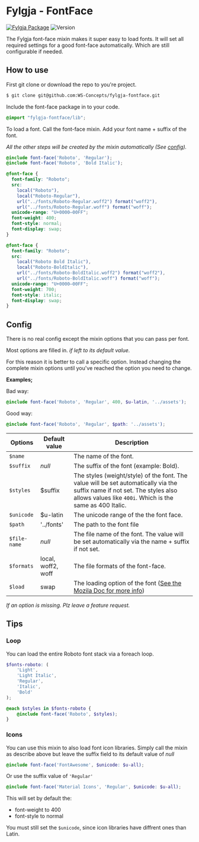 # Fylgja - FontFace

[![Fylgja Package](https://img.shields.io/badge/Fylgja-Package-blue.svg?style=flat-square)](https://github.com/topics/fylgja-package)
![Version](https://img.shields.io/badge/version-v1.2.0-green.svg?style=flat-square)

The Fylgja font-face mixin makes it super easy to load fonts.
It will set all required settings for a good font-face automatically.
Which are still configurable if needed.

## How to use

First git clone or download the repo to you're project.
```bash
$ git clone git@github.com:WS-Concepts/fylgja-fontface.git
```

Include the font-face package in to your code.

```scss
@import "fylgja-fontface/lib";
```

To load a font.
Call the font-face mixin.
Add your font name + suffix of the font.

_All the other steps will be created by the mixin automatically (See [config](#config))._

```scss
@include font-face('Roboto', 'Regular');
@include font-face('Roboto', 'Bold Italic');
```

```css
@font-face {
  font-family: "Roboto";
  src:
    local("Roboto"),
    local("Roboto-Regular"),
    url("../fonts/Roboto-Regular.woff2") format("woff2"),
    url("../fonts/Roboto-Regular.woff") format("woff");
  unicode-range: "U+0000—00FF";
  font-weight: 400;
  font-style: normal;
  font-display: swap;
}

@font-face {
  font-family: "Roboto";
  src:
    local("Roboto Bold Italic"),
    local("Roboto-BoldItalic"),
    url("../fonts/Roboto-BoldItalic.woff2") format("woff2"),
    url("../fonts/Roboto-BoldItalic.woff") format("woff");
  unicode-range: "U+0000—00FF";
  font-weight: 700;
  font-style: italic;
  font-display: swap;
}
```

## Config

There is no real config except the mixin options that you can pass per font.

Most options are filled in.
_if left to its default value._

For this reason it is better to call a specific option. Instead changing the complete mixin options until you've reached the option you need to change.

**Examples;**

Bad way:
```scss
@include font-face('Roboto', 'Regular', 400, $u-latin, '../assets');
```

Good way:
```scss
@include font-face('Roboto', 'Regular', $path: '../assets');
```

Options      | Default value      | Description
-------------|--------------------|-------------
`$name`      |                    | The name of the font.
`$suffix`    | _null_             | The suffix of the font (example: Bold).
`$styles`    | $suffix            | The styles (weight/style) of the font. The value will be set automatically via the suffix name if not set. The styles also allows values like `400i`. Which is the same as 400 Italic.
`$unicode`   | $u-latin           | The unicode range of the the font face.
`$path`      | '../fonts'         | The path to the font file
`$file-name` | _null_             | The file name of the font. The value will be set automatically via the name + suffix if not set.
`$formats`   | local, woff2, woff | The file formats of the font-face.
`$load`      | swap               | The loading option of the font ([See the Mozila Doc for more info](https://developer.mozilla.org/en-US/docs/Web/CSS/@font-face/font-display))

_If an option is missing. Plz leave a feature request._

## Tips

### Loop

You can load the entire Roboto font stack via a foreach loop.

```scss
$fonts-roboto: (
    'Light',
    'Light Italic',
    'Regular',
    'Italic',
    'Bold'
);

@each $styles in $fonts-roboto {
    @include font-face('Roboto', $styles);
}
```

### Icons

You can use this mixin to also load font icon libraries.
Simply call the mixin as describe above but leave the suffix field to its default value of _null_

```SCSS
@include font-face('FontAwesome', $unicode: $u-all);
```

Or use the suffix value of `'Regular'`

```scss
@include font-face('Material Icons', 'Regular', $unicode: $u-all);
```

This will set by default the:
* font-weight to 400
* font-style to normal

You must still set the `$unicode`, since icon libraries have diffrent ones than Latin.
